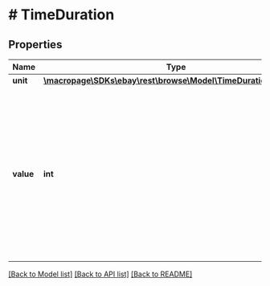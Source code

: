 # # TimeDuration

## Properties

Name | Type | Description | Notes
------------ | ------------- | ------------- | -------------
**unit** | [**\macropage\SDKs\ebay\rest\browse\Model\TimeDurationUnitEnum**](TimeDurationUnitEnum.md) |  | [optional] 
**value** | **int** | Retrieves the duration of the time span (no units).The value in this field indicates the number of years, months, days, hours, or minutes in the defined period. | [optional] 

[[Back to Model list]](../../README.md#documentation-for-models) [[Back to API list]](../../README.md#documentation-for-api-endpoints) [[Back to README]](../../README.md)


